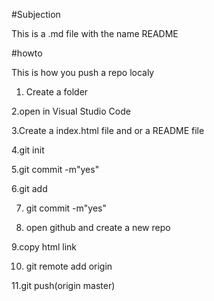 #Subjection

This is a .md file with the name README

#howto

This is how you push a repo localy

1. Create a folder

2.open in Visual Studio Code

3.Create a index.html file and or a README file

4.git init

5.git commit -m"yes"

6.git add

7. git commit -m"yes"

8. open github and create a new repo

9.copy html link 

10. git remote add origin

11.git push(origin master)
